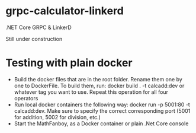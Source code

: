 # grpc-calculator-linkerd
 .NET Core GRPC & LinkerD

Still under construction

# Testing with plain docker
* Build the docker files that are in the root folder. Rename them one by one to DockerFile. To build them, run: docker build . -t calcadd:dev or whatever tag you want to use. Repeat this operation for all four operators
* Run local docker containers the following way: docker run -p 5001:80 -t calcadd:dev. Make sure to specify the correct corresponding port (5001 for addition, 5002 for division, etc.)
* Start the MathFanboy, as a Docker container or plain .Net Core console
